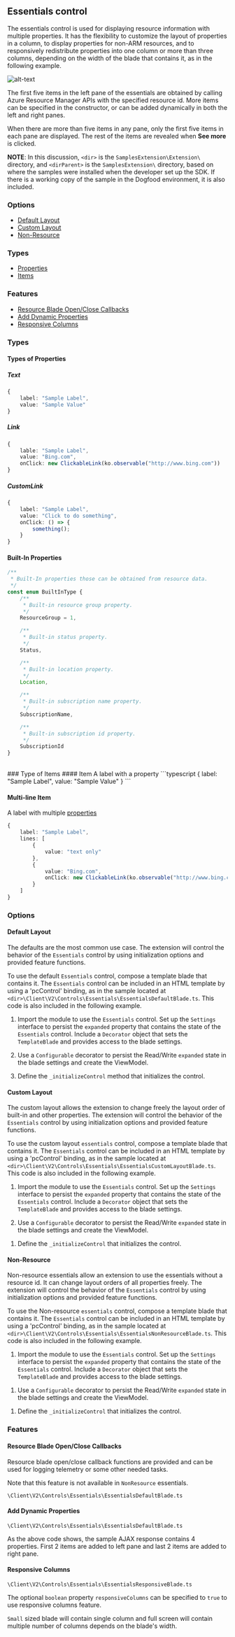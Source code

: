 ## Essentials control

The essentials control is used for displaying resource information with multiple properties.
It has the flexibility to customize the layout of properties in a column, to display properties for non-ARM resources, and to responsively redistribute properties into one column or more than three columns, depending on the width of the blade that contains it, as in the following example.

![alt-text](../media/portalfx-controls/essentials.png "Essentials")

The first five items in the left pane of the essentials are obtained by calling Azure Resource Manager APIs with the specified resource id.
More items can be specified in the constructor, or can be added dynamically in both the left and right panes.

When there are more than five items in any pane, only the first five items in each pane are displayed. The rest of the items are revealed when **See more** is clicked.

**NOTE**: In this discussion, `<dir>` is the `SamplesExtension\Extension\` directory, and  `<dirParent>`  is the `SamplesExtension\` directory, based on where the samples were installed when the developer set up the SDK. If there is a working copy of the sample in the Dogfood environment, it is also included.

### Options
- [Default Layout](#default-layout) 
- [Custom Layout](#custom-layout) 
- [Non-Resource](#non-resource)


### Types
- [Properties](#essentialsProperties)
- [Items](#essentialsItems)

### Features
- [Resource Blade Open/Close Callbacks](#essentialsCallbacks)
- [Add Dynamic Properties](#essentialsDynamicProps)
- [Responsive Columns](#responsiveEssentials)


<a name="essentialsProperties"></a>
### Types

#### Types of Properties

##### Text
```typescript
{
    label: "Sample Label",
    value: "Sample Value"
}
```
##### Link
```typescript
{
    lable: "Sample Label",
    value: "Bing.com",
    onClick: new ClickableLink(ko.observable("http://www.bing.com"))
}
```
##### CustomLink
```typescript
{
    label: "Sample Label",
    value: "Click to do something",
    onClick: () => {
        something();
    }
}
```
#### Built-In Properties

```typescript
/**
 * Built-In properties those can be obtained from resource data.
 */
const enum BuiltInType {
    /**
     * Built-in resource group property.
     */
    ResourceGroup = 1,

    /**
     * Built-in status property.
     */
    Status,

    /**
     * Built-in location property.
     */
    Location,

    /**
     * Built-in subscription name property.
     */
    SubscriptionName,

    /**
     * Built-in subscription id property.
     */
    SubscriptionId
}
```
<br>
<a name="essentialsItems"></a>
### Type of Items
#### Item
  A label with a property
```typescript
{
	label: "Sample Label",
    value: "Sample Value"
}
```

#### Multi-line Item
A label with multiple [properties](#essentialsProperties)
```typescript
{
    label: "Sample Label",
    lines: [
    	{
            value: "text only"
        },
        {
            value: "Bing.com",
            onClick: new ClickableLink(ko.observable("http://www.bing.com"))
        }
    ]
}
```

### Options

#### Default Layout

The defaults are the most common use case. The extension will control the behavior of the `Essentials` control by using initialization options and provided feature functions.

To use the default `Essentials` control, compose a template blade that contains it. The  `Essentials` control can be included in an HTML template by using a 'pcControl' binding, as in the sample located at `<dir>\Client\V2\Controls\Essentials\EssentialsDefaultBlade.ts`. This code is also included in the following example.

<!-- 
{"gitdown":"include-section","file":"../Samples/SamplesExtension/Extension/Client/V2/Controls/Essentials/EssentialsDefaultBlade.ts","section":"essentials#setupBladeDefault"}  -->
<!-- TODO: Determine how to include the samples in gitHub. Otherwise, the reader can use the annotated code that was shipped with the SDK.  It contains all of the bookmarks for the snippets  -->

1. Import the module to use the `Essentials` control. Set up the `Settings` interface to persist the `expanded` property that contains the state of the `Essentials` control. Include a `Decorator` object that sets the `TemplateBlade` and provides access to the blade settings. 

1. Use a `Configurable` decorator to persist the Read/Write `expanded` state in the blade settings and create the ViewModel. 

    <!--
    {"gitdown":"include-section","file":"../Samples/SamplesExtension/Extension/Client/V2/Controls/Essentials/EssentialsDefaultBlade.ts","section":"essentials#startBladeDefault"} -->

1. Define the `_initializeControl` method that initializes the control.

#### Custom Layout

The custom layout allows the extension to change freely the layout order of built-in and other properties. The extension will control the behavior of the `Essentials` control by using initialization options and provided feature functions.

To use the custom layout `essentials` control, compose a template blade that contains it.   The  `Essentials` control can be included in an HTML template by using a 'pcControl' binding, as in the sample located at `<dir>\Client\V2\Controls\Essentials\EssentialsCustomLayoutBlade.ts`. This code is also included in the following example. 

<!--
{"gitdown":"include-section","file":"../Samples/SamplesExtension/Extension/Client/V2/Controls/Essentials/EssentialsCustomLayoutBlade.ts","section":"essentials#setupBladeCustomLayout"} -->

1. Import the module to use the `Essentials` control. Set up the `Settings` interface to persist the `expanded` property that contains the state of the `Essentials` control. Include a `Decorator` object that sets the `TemplateBlade` and provides access to the blade settings. 

1. Use a `Configurable` decorator to persist the Read/Write `expanded` state in the blade settings and create the ViewModel. 

<!--
{"gitdown":"include-section","file":"../Samples/SamplesExtension/Extension/Client/V2/Controls/Essentials/EssentialsCustomLayoutBlade.ts","section":"essentials#startBladeCustomLayout"}  -->

1. Define the `_initializeControl` that initializes the control.

<!--
{"gitdown":"include-section","file":"../Samples/SamplesExtension/Extension/Client/V2/Controls/Essentials/EssentialsCustomLayoutBlade.ts","section":"essentials#initControlCustomLayout"} -->

#### Non-Resource

Non-resource essentials allow an extension to use the essentials without a resource id. It can change layout orders of all properties freely. The extension will control the behavior of the `Essentials` control by using initialization options and provided feature functions.

To use the Non-resource `essentials` control, compose a template blade that contains it.   The  `Essentials` control can be included in an HTML template by using a 'pcControl' binding, as in the sample located at `<dir>\Client\V2\Controls\Essentials\EssentialsNonResourceBlade.ts`. This code is also included in the following example. 

1. Import the module to use the `Essentials` control. Set up the `Settings` interface to persist the `expanded` property that contains the state of the `Essentials` control. Include a `Decorator` object that sets the `TemplateBlade` and provides access to the blade settings. 

<!--
{"gitdown":"include-section","file":"../Samples/SamplesExtension/Extension/Client/V2/Controls/Essentials/EssentialsNonResourceBlade.ts","section":"essentials#setupBladeNonResource"} -->

1. Use a `Configurable` decorator to persist the Read/Write `expanded` state in the blade settings and create the ViewModel.

<!--
{"gitdown":"include-section","file":"../Samples/SamplesExtension/Extension/Client/V2/Controls/Essentials/EssentialsNonResourceBlade.ts","section":"essentials#startBladeNonResource"} -->

1. Define the `_initializeControl` that initializes the control.

<!--
{"gitdown":"include-section","file":"../Samples/SamplesExtension/Extension/Client/V2/Controls/Essentials/EssentialsNonResourceBlade.ts","section":"essentials#initControlNonResource"} -->

### Features

<a name="essentialsCallbacks"></a>
#### Resource Blade Open/Close Callbacks

Resource blade open/close callback functions are provided and can be used for logging telemetry or some other needed tasks.

Note that this feature is not available in `NonResource` essentials.

`\Client\V2\Controls\Essentials\EssentialsDefaultBlade.ts`

<!--
{"gitdown":"include-section","file":"../Samples/SamplesExtension/Extension/Client/V2/Controls/Essentials/EssentialsDefaultBlade.ts","section":"essentials#bladeCallbacks"} -->

<a name="essentialsDynamicProps"></a>
#### Add Dynamic Properties

`\Client\V2\Controls\Essentials\EssentialsDefaultBlade.ts`

<!--
{"gitdown":"include-section","file":"../Samples/SamplesExtension/Extension/Client/V2/Controls/Essentials/EssentialsDefaultBlade.ts","section":"essentials#addDynamicProps"} -->

As the above code shows, the sample AJAX response contains 4 properties. First 2 items are added to left pane and last 2 items are added to right pane.

<a name="responsiveEssentials"></a>
#### Responsive Columns

`\Client\V2\Controls\Essentials\EssentialsResponsiveBlade.ts`

<!--
{"gitdown":"include-section","file":"../Samples/SamplesExtension/Extension/Client/V2/Controls/Essentials/EssentialsResponsiveBlade.ts","section":"essentials#responsive"} -->

The optional `boolean` property `responsiveColumns` can be specified to `true` to use responsive columns feature.

`Small` sized blade will contain single column and full screen will contain multiple number of columns depends on the blade's width.